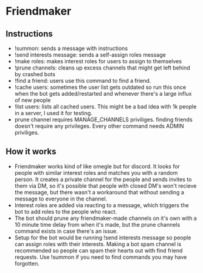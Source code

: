 # Friendmaker
## Instructions
- !summon: sends a message with instructions
- !send interests message: sends a self-assign roles message
- !make roles: makes interest roles for users to assign to themselves
- !prune channels: cleans up excess channels that might get left behind by crashed bots 
- !find a friend: users use this command to find a friend. 
- !cache users: sometimes the user list gets outdated so run this once when the bot gets added/restarted and whenever there's a large influx of new people
- !list users: lists all cached users. This might be a bad idea with 1k people in a server, I used it for testing.
- prune channel requires MANAGE_CHANNELS priviliges. finding friends doesn't require any privileges. Every other command needs ADMIN priviliges.
## How it works
- Friendmaker works kind of like omegle but for discord. It looks for people with similar interest roles and matches you with a random person. It creates a private channel for the people and sends invites to them via DM, so it's possible that people with closed DM's won't recieve the message, but there wasn't a workaround that without sending a message to everyone in the channel.
- Interest roles are added via reacting to a message, which triggers the bot to add roles to the people who react. 
- The bot should prune any friendmaker-made channels on it's own with a 10 minute time delay from when it's made, but the prune channels command exists in case there's an issue.
- Setup for the bot would be running !send interests message so people can assign roles with their interests. Making a bot spam channel is recommended so people can spam their hearts out with find friend requests. Use !summon if you need to find commands you may have forgotten.
